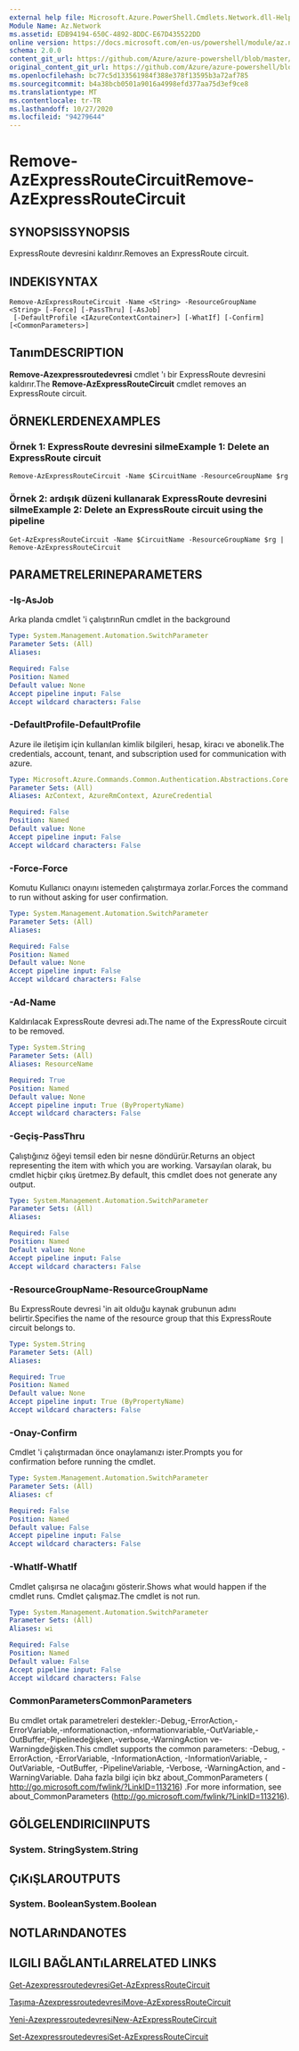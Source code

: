 ```yaml
---
external help file: Microsoft.Azure.PowerShell.Cmdlets.Network.dll-Help.xml
Module Name: Az.Network
ms.assetid: EDB94194-650C-4892-8DDC-E67D435522DD
online version: https://docs.microsoft.com/en-us/powershell/module/az.network/remove-azexpressroutecircuit
schema: 2.0.0
content_git_url: https://github.com/Azure/azure-powershell/blob/master/src/Network/Network/help/Remove-AzExpressRouteCircuit.md
original_content_git_url: https://github.com/Azure/azure-powershell/blob/master/src/Network/Network/help/Remove-AzExpressRouteCircuit.md
ms.openlocfilehash: bc77c5d133561984f388e378f13595b3a72af785
ms.sourcegitcommit: b4a38bcb0501a9016a4998efd377aa75d3ef9ce8
ms.translationtype: MT
ms.contentlocale: tr-TR
ms.lasthandoff: 10/27/2020
ms.locfileid: "94279644"
---
```

# <span data-ttu-id="0ca68-101">Remove-AzExpressRouteCircuit</span><span class="sxs-lookup"><span data-stu-id="0ca68-101">Remove-AzExpressRouteCircuit</span></span>

## <span data-ttu-id="0ca68-102">SYNOPSIS</span><span class="sxs-lookup"><span data-stu-id="0ca68-102">SYNOPSIS</span></span>
<span data-ttu-id="0ca68-103">ExpressRoute devresini kaldırır.</span><span class="sxs-lookup"><span data-stu-id="0ca68-103">Removes an ExpressRoute circuit.</span></span>

## <span data-ttu-id="0ca68-104">INDEKI</span><span class="sxs-lookup"><span data-stu-id="0ca68-104">SYNTAX</span></span>

```
Remove-AzExpressRouteCircuit -Name <String> -ResourceGroupName <String> [-Force] [-PassThru] [-AsJob]
 [-DefaultProfile <IAzureContextContainer>] [-WhatIf] [-Confirm] [<CommonParameters>]
```

## <span data-ttu-id="0ca68-105">Tanım</span><span class="sxs-lookup"><span data-stu-id="0ca68-105">DESCRIPTION</span></span>
<span data-ttu-id="0ca68-106">**Remove-Azexpressroutedevresi** cmdlet 'ı bir ExpressRoute devresini kaldırır.</span><span class="sxs-lookup"><span data-stu-id="0ca68-106">The **Remove-AzExpressRouteCircuit** cmdlet removes an ExpressRoute circuit.</span></span>

## <span data-ttu-id="0ca68-107">ÖRNEKLERDEN</span><span class="sxs-lookup"><span data-stu-id="0ca68-107">EXAMPLES</span></span>

### <span data-ttu-id="0ca68-108">Örnek 1: ExpressRoute devresini silme</span><span class="sxs-lookup"><span data-stu-id="0ca68-108">Example 1: Delete an ExpressRoute circuit</span></span>
```
Remove-AzExpressRouteCircuit -Name $CircuitName -ResourceGroupName $rg
```

### <span data-ttu-id="0ca68-109">Örnek 2: ardışık düzeni kullanarak ExpressRoute devresini silme</span><span class="sxs-lookup"><span data-stu-id="0ca68-109">Example 2: Delete an ExpressRoute circuit using the pipeline</span></span>
```
Get-AzExpressRouteCircuit -Name $CircuitName -ResourceGroupName $rg | Remove-AzExpressRouteCircuit
```

## <span data-ttu-id="0ca68-110">PARAMETRELERINE</span><span class="sxs-lookup"><span data-stu-id="0ca68-110">PARAMETERS</span></span>

### <span data-ttu-id="0ca68-111">-Iş</span><span class="sxs-lookup"><span data-stu-id="0ca68-111">-AsJob</span></span>
<span data-ttu-id="0ca68-112">Arka planda cmdlet 'i çalıştırın</span><span class="sxs-lookup"><span data-stu-id="0ca68-112">Run cmdlet in the background</span></span>

```yaml
Type: System.Management.Automation.SwitchParameter
Parameter Sets: (All)
Aliases:

Required: False
Position: Named
Default value: None
Accept pipeline input: False
Accept wildcard characters: False
```

### <span data-ttu-id="0ca68-113">-DefaultProfile</span><span class="sxs-lookup"><span data-stu-id="0ca68-113">-DefaultProfile</span></span>
<span data-ttu-id="0ca68-114">Azure ile iletişim için kullanılan kimlik bilgileri, hesap, kiracı ve abonelik.</span><span class="sxs-lookup"><span data-stu-id="0ca68-114">The credentials, account, tenant, and subscription used for communication with azure.</span></span>

```yaml
Type: Microsoft.Azure.Commands.Common.Authentication.Abstractions.Core.IAzureContextContainer
Parameter Sets: (All)
Aliases: AzContext, AzureRmContext, AzureCredential

Required: False
Position: Named
Default value: None
Accept pipeline input: False
Accept wildcard characters: False
```

### <span data-ttu-id="0ca68-115">-Force</span><span class="sxs-lookup"><span data-stu-id="0ca68-115">-Force</span></span>
<span data-ttu-id="0ca68-116">Komutu Kullanıcı onayını istemeden çalıştırmaya zorlar.</span><span class="sxs-lookup"><span data-stu-id="0ca68-116">Forces the command to run without asking for user confirmation.</span></span>

```yaml
Type: System.Management.Automation.SwitchParameter
Parameter Sets: (All)
Aliases:

Required: False
Position: Named
Default value: None
Accept pipeline input: False
Accept wildcard characters: False
```

### <span data-ttu-id="0ca68-117">-Ad</span><span class="sxs-lookup"><span data-stu-id="0ca68-117">-Name</span></span>
<span data-ttu-id="0ca68-118">Kaldırılacak ExpressRoute devresi adı.</span><span class="sxs-lookup"><span data-stu-id="0ca68-118">The name of the ExpressRoute circuit to be removed.</span></span>

```yaml
Type: System.String
Parameter Sets: (All)
Aliases: ResourceName

Required: True
Position: Named
Default value: None
Accept pipeline input: True (ByPropertyName)
Accept wildcard characters: False
```

### <span data-ttu-id="0ca68-119">-Geçiş</span><span class="sxs-lookup"><span data-stu-id="0ca68-119">-PassThru</span></span>
<span data-ttu-id="0ca68-120">Çalıştığınız öğeyi temsil eden bir nesne döndürür.</span><span class="sxs-lookup"><span data-stu-id="0ca68-120">Returns an object representing the item with which you are working.</span></span> <span data-ttu-id="0ca68-121">Varsayılan olarak, bu cmdlet hiçbir çıkış üretmez.</span><span class="sxs-lookup"><span data-stu-id="0ca68-121">By default, this cmdlet does not generate any output.</span></span>

```yaml
Type: System.Management.Automation.SwitchParameter
Parameter Sets: (All)
Aliases:

Required: False
Position: Named
Default value: None
Accept pipeline input: False
Accept wildcard characters: False
```

### <span data-ttu-id="0ca68-122">-ResourceGroupName</span><span class="sxs-lookup"><span data-stu-id="0ca68-122">-ResourceGroupName</span></span>
<span data-ttu-id="0ca68-123">Bu ExpressRoute devresi 'in ait olduğu kaynak grubunun adını belirtir.</span><span class="sxs-lookup"><span data-stu-id="0ca68-123">Specifies the name of the resource group that this ExpressRoute circuit belongs to.</span></span>

```yaml
Type: System.String
Parameter Sets: (All)
Aliases:

Required: True
Position: Named
Default value: None
Accept pipeline input: True (ByPropertyName)
Accept wildcard characters: False
```

### <span data-ttu-id="0ca68-124">-Onay</span><span class="sxs-lookup"><span data-stu-id="0ca68-124">-Confirm</span></span>
<span data-ttu-id="0ca68-125">Cmdlet 'i çalıştırmadan önce onaylamanızı ister.</span><span class="sxs-lookup"><span data-stu-id="0ca68-125">Prompts you for confirmation before running the cmdlet.</span></span>

```yaml
Type: System.Management.Automation.SwitchParameter
Parameter Sets: (All)
Aliases: cf

Required: False
Position: Named
Default value: False
Accept pipeline input: False
Accept wildcard characters: False
```

### <span data-ttu-id="0ca68-126">-WhatIf</span><span class="sxs-lookup"><span data-stu-id="0ca68-126">-WhatIf</span></span>
<span data-ttu-id="0ca68-127">Cmdlet çalışırsa ne olacağını gösterir.</span><span class="sxs-lookup"><span data-stu-id="0ca68-127">Shows what would happen if the cmdlet runs.</span></span>
<span data-ttu-id="0ca68-128">Cmdlet çalışmaz.</span><span class="sxs-lookup"><span data-stu-id="0ca68-128">The cmdlet is not run.</span></span>

```yaml
Type: System.Management.Automation.SwitchParameter
Parameter Sets: (All)
Aliases: wi

Required: False
Position: Named
Default value: False
Accept pipeline input: False
Accept wildcard characters: False
```

### <span data-ttu-id="0ca68-129">CommonParameters</span><span class="sxs-lookup"><span data-stu-id="0ca68-129">CommonParameters</span></span>
<span data-ttu-id="0ca68-130">Bu cmdlet ortak parametreleri destekler:-Debug,-ErrorAction,-ErrorVariable,-ınformationaction,-ınformationvariable,-OutVariable,-OutBuffer,-Pipelinedeğişken,-verbose,-WarningAction ve-Warningdeğişken.</span><span class="sxs-lookup"><span data-stu-id="0ca68-130">This cmdlet supports the common parameters: -Debug, -ErrorAction, -ErrorVariable, -InformationAction, -InformationVariable, -OutVariable, -OutBuffer, -PipelineVariable, -Verbose, -WarningAction, and -WarningVariable.</span></span> <span data-ttu-id="0ca68-131">Daha fazla bilgi için bkz about_CommonParameters ( http://go.microsoft.com/fwlink/?LinkID=113216) .</span><span class="sxs-lookup"><span data-stu-id="0ca68-131">For more information, see about_CommonParameters (http://go.microsoft.com/fwlink/?LinkID=113216).</span></span>

## <span data-ttu-id="0ca68-132">GÖLGELENDIRICI</span><span class="sxs-lookup"><span data-stu-id="0ca68-132">INPUTS</span></span>

### <span data-ttu-id="0ca68-133">System. String</span><span class="sxs-lookup"><span data-stu-id="0ca68-133">System.String</span></span>

## <span data-ttu-id="0ca68-134">ÇıKıŞLAR</span><span class="sxs-lookup"><span data-stu-id="0ca68-134">OUTPUTS</span></span>

### <span data-ttu-id="0ca68-135">System. Boolean</span><span class="sxs-lookup"><span data-stu-id="0ca68-135">System.Boolean</span></span>

## <span data-ttu-id="0ca68-136">NOTLARıNDA</span><span class="sxs-lookup"><span data-stu-id="0ca68-136">NOTES</span></span>

## <span data-ttu-id="0ca68-137">ILGILI BAĞLANTıLAR</span><span class="sxs-lookup"><span data-stu-id="0ca68-137">RELATED LINKS</span></span>

[<span data-ttu-id="0ca68-138">Get-Azexpressroutedevresi</span><span class="sxs-lookup"><span data-stu-id="0ca68-138">Get-AzExpressRouteCircuit</span></span>](Get-AzExpressRouteCircuit.md)

[<span data-ttu-id="0ca68-139">Taşıma-Azexpressroutedevresi</span><span class="sxs-lookup"><span data-stu-id="0ca68-139">Move-AzExpressRouteCircuit</span></span>](Move-AzExpressRouteCircuit.md)

[<span data-ttu-id="0ca68-140">Yeni-Azexpressroutedevresi</span><span class="sxs-lookup"><span data-stu-id="0ca68-140">New-AzExpressRouteCircuit</span></span>](New-AzExpressRouteCircuit.md)

[<span data-ttu-id="0ca68-141">Set-Azexpressroutedevresi</span><span class="sxs-lookup"><span data-stu-id="0ca68-141">Set-AzExpressRouteCircuit</span></span>](Set-AzExpressRouteCircuit.md)
